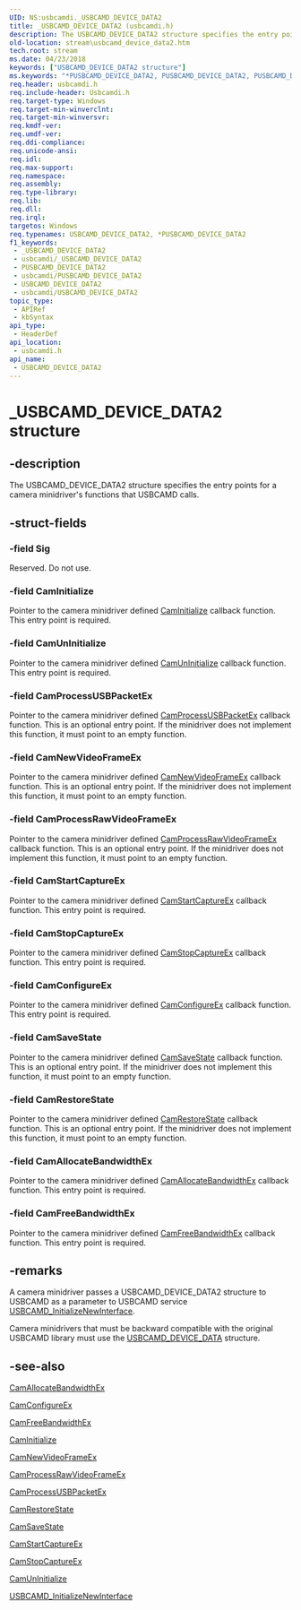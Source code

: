 ```yaml
---
UID: NS:usbcamdi._USBCAMD_DEVICE_DATA2
title: _USBCAMD_DEVICE_DATA2 (usbcamdi.h)
description: The USBCAMD_DEVICE_DATA2 structure specifies the entry points for a camera minidriver's functions that USBCAMD calls.
old-location: stream\usbcamd_device_data2.htm
tech.root: stream
ms.date: 04/23/2018
keywords: ["USBCAMD_DEVICE_DATA2 structure"]
ms.keywords: "*PUSBCAMD_DEVICE_DATA2, PUSBCAMD_DEVICE_DATA2, PUSBCAMD_DEVICE_DATA2 structure pointer [Streaming Media Devices], USBCAMD_DEVICE_DATA2, USBCAMD_DEVICE_DATA2 structure [Streaming Media Devices], _USBCAMD_DEVICE_DATA2, stream.usbcamd_device_data2, usbcamdi/PUSBCAMD_DEVICE_DATA2, usbcamdi/USBCAMD_DEVICE_DATA2, usbcmdpr_01305731-bde1-4718-8ff9-d0f102d6cc34.xml"
req.header: usbcamdi.h
req.include-header: Usbcamdi.h
req.target-type: Windows
req.target-min-winverclnt: 
req.target-min-winversvr: 
req.kmdf-ver: 
req.umdf-ver: 
req.ddi-compliance: 
req.unicode-ansi: 
req.idl: 
req.max-support: 
req.namespace: 
req.assembly: 
req.type-library: 
req.lib: 
req.dll: 
req.irql: 
targetos: Windows
req.typenames: USBCAMD_DEVICE_DATA2, *PUSBCAMD_DEVICE_DATA2
f1_keywords:
 - _USBCAMD_DEVICE_DATA2
 - usbcamdi/_USBCAMD_DEVICE_DATA2
 - PUSBCAMD_DEVICE_DATA2
 - usbcamdi/PUSBCAMD_DEVICE_DATA2
 - USBCAMD_DEVICE_DATA2
 - usbcamdi/USBCAMD_DEVICE_DATA2
topic_type:
 - APIRef
 - kbSyntax
api_type:
 - HeaderDef
api_location:
 - usbcamdi.h
api_name:
 - USBCAMD_DEVICE_DATA2
---
```


# _USBCAMD_DEVICE_DATA2 structure


## -description

The USBCAMD_DEVICE_DATA2 structure specifies the entry points for a camera minidriver's functions that USBCAMD calls.

## -struct-fields

### -field Sig

Reserved. Do not use.

### -field CamInitialize

Pointer to the camera minidriver defined <a href="/windows-hardware/drivers/ddi/usbcamdi/nc-usbcamdi-pcam_initialize_routine">CamInitialize</a> callback function. This entry point is required.

### -field CamUnInitialize

Pointer to the camera minidriver defined <a href="/previous-versions/ff557646(v=vs.85)">CamUnInitialize</a> callback function. This entry point is required.

### -field CamProcessUSBPacketEx

Pointer to the camera minidriver defined <a href="/windows-hardware/drivers/ddi/usbcamdi/nc-usbcamdi-pcam_process_packet_routine_ex">CamProcessUSBPacketEx</a> callback function. This is an optional entry point. If the minidriver does not implement this function, it must point to an empty function.

### -field CamNewVideoFrameEx

Pointer to the camera minidriver defined <a href="/windows-hardware/drivers/ddi/usbcamdi/nc-usbcamdi-pcam_new_frame_routine_ex">CamNewVideoFrameEx</a> callback function. This is an optional entry point. If the minidriver does not implement this function, it must point to an empty function.

### -field CamProcessRawVideoFrameEx

Pointer to the camera minidriver defined <a href="/windows-hardware/drivers/ddi/usbcamdi/nc-usbcamdi-pcam_process_raw_frame_routine_ex">CamProcessRawVideoFrameEx</a> callback function. This is an optional entry point. If the minidriver does not implement this function, it must point to an empty function.

### -field CamStartCaptureEx

Pointer to the camera minidriver defined <a href="/windows-hardware/drivers/ddi/usbcamdi/nc-usbcamdi-pcam_start_capture_routine_ex">CamStartCaptureEx</a> callback function. This entry point is required.

### -field CamStopCaptureEx

Pointer to the camera minidriver defined <a href="/windows-hardware/drivers/ddi/usbcamdi/nc-usbcamdi-pcam_stop_capture_routine_ex">CamStopCaptureEx</a> callback function. This entry point is required.

### -field CamConfigureEx

Pointer to the camera minidriver defined <a href="/windows-hardware/drivers/ddi/usbcamdi/nc-usbcamdi-pcam_configure_routine_ex">CamConfigureEx</a> callback function. This entry point is required.

### -field CamSaveState

Pointer to the camera minidriver defined <a href="/previous-versions/ff557635(v=vs.85)">CamSaveState</a> callback function. This is an optional entry point. If the minidriver does not implement this function, it must point to an empty function.

### -field CamRestoreState

Pointer to the camera minidriver defined <a href="/windows-hardware/drivers/ddi/usbcamdi/nc-usbcamdi-pcam_state_routine">CamRestoreState</a> callback function. This is an optional entry point. If the minidriver does not implement this function, it must point to an empty function.

### -field CamAllocateBandwidthEx

Pointer to the camera minidriver defined <a href="/windows-hardware/drivers/ddi/usbcamdi/nc-usbcamdi-pcam_allocate_bw_routine_ex">CamAllocateBandwidthEx</a> callback function. This entry point is required.

### -field CamFreeBandwidthEx

Pointer to the camera minidriver defined <a href="/windows-hardware/drivers/ddi/usbcamdi/nc-usbcamdi-pcam_free_bw_routine_ex">CamFreeBandwidthEx</a> callback function. This entry point is required.

## -remarks

A camera minidriver passes a USBCAMD_DEVICE_DATA2 structure to USBCAMD as a parameter to USBCAMD service <a href="/windows-hardware/drivers/ddi/usbcamdi/nf-usbcamdi-usbcamd_initializenewinterface">USBCAMD_InitializeNewInterface</a>.

Camera minidrivers that must be backward compatible with the original USBCAMD library must use the <a href="/windows-hardware/drivers/ddi/usbcamdi/ns-usbcamdi-_usbcamd_device_data">USBCAMD_DEVICE_DATA</a> structure.

## -see-also

<a href="/windows-hardware/drivers/ddi/usbcamdi/nc-usbcamdi-pcam_allocate_bw_routine_ex">CamAllocateBandwidthEx</a>



<a href="/windows-hardware/drivers/ddi/usbcamdi/nc-usbcamdi-pcam_configure_routine_ex">CamConfigureEx</a>



<a href="/windows-hardware/drivers/ddi/usbcamdi/nc-usbcamdi-pcam_free_bw_routine_ex">CamFreeBandwidthEx</a>



<a href="/windows-hardware/drivers/ddi/usbcamdi/nc-usbcamdi-pcam_initialize_routine">CamInitialize</a>



<a href="/windows-hardware/drivers/ddi/usbcamdi/nc-usbcamdi-pcam_new_frame_routine_ex">CamNewVideoFrameEx</a>



<a href="/windows-hardware/drivers/ddi/usbcamdi/nc-usbcamdi-pcam_process_raw_frame_routine_ex">CamProcessRawVideoFrameEx</a>



<a href="/windows-hardware/drivers/ddi/usbcamdi/nc-usbcamdi-pcam_process_packet_routine_ex">CamProcessUSBPacketEx</a>



<a href="/windows-hardware/drivers/ddi/usbcamdi/nc-usbcamdi-pcam_state_routine">CamRestoreState</a>



<a href="/previous-versions/ff557635(v=vs.85)">CamSaveState</a>



<a href="/windows-hardware/drivers/ddi/usbcamdi/nc-usbcamdi-pcam_start_capture_routine_ex">CamStartCaptureEx</a>



<a href="/windows-hardware/drivers/ddi/usbcamdi/nc-usbcamdi-pcam_stop_capture_routine_ex">CamStopCaptureEx</a>



<a href="/previous-versions/ff557646(v=vs.85)">CamUnInitialize</a>



<a href="/windows-hardware/drivers/ddi/usbcamdi/nf-usbcamdi-usbcamd_initializenewinterface">USBCAMD_InitializeNewInterface</a>
